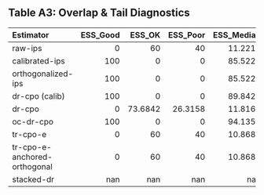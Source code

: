 ## Table A3: Overlap & Tail Diagnostics

| Estimator                    |   ESS_Good |   ESS_OK |   ESS_Poor |   ESS_Median |   Tail_Good |   Tail_OK |   Tail_Poor |   Tail_Median |   Hell_Good |   Hell_OK |   Hell_Poor |   Hell_Median |
|:-----------------------------|-----------:|---------:|-----------:|-------------:|------------:|----------:|------------:|--------------:|------------:|----------:|------------:|--------------:|
| raw-ips                      |          0 |  60      |    40      |      11.2212 |      0      |   0       |   100       |      0.554501 |     33.3333 |         0 |     66.6667 |      0.164174 |
| calibrated-ips               |        100 |   0      |     0      |      85.5228 |     94.6667 |   1.33333 |     4       |     10.1014   |    100      |         0 |      0      |      0.996639 |
| orthogonalized-ips           |        100 |   0      |     0      |      85.5228 |     94.6667 |   1.33333 |     4       |     10.1014   |    100      |         0 |      0      |      0.996639 |
| dr-cpo (calib)               |        100 |   0      |     0      |      89.8423 |     92.9825 |   1.75439 |     5.26316 |     10.3287   |    100      |         0 |      0      |      0.996784 |
| dr-cpo                       |          0 |  73.6842 |    26.3158 |      11.8164 |      0      |   0       |   100       |      0.55231  |     33.3333 |         0 |     66.6667 |      0.176374 |
| oc-dr-cpo                    |        100 |   0      |     0      |      94.1359 |     90.6667 |   2.66667 |     6.66667 |      9.17135  |    100      |         0 |      0      |      0.997415 |
| tr-cpo-e                     |          0 |  60      |    40      |      10.8686 |      0      |   0       |   100       |      0.55231  |     33.3333 |         0 |     66.6667 |      0.176374 |
| tr-cpo-e-anchored-orthogonal |          0 |  60      |    40      |      10.8686 |      0      |   0       |   100       |      0.55231  |     33.3333 |         0 |     66.6667 |      0.176374 |
| stacked-dr                   |        nan | nan      |   nan      |     nan      |    nan      | nan       |   nan       |    nan        |    nan      |       nan |    nan      |    nan        |